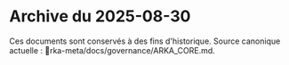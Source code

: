 ﻿# Archive du 2025-08-30
Ces documents sont conservés à des fins d'historique.
Source canonique actuelle : rka-meta/docs/governance/ARKA_CORE.md.
